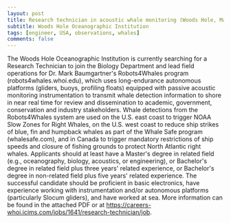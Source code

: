 ```yaml
---
layout: post
title: Research technician in acoustic whale monitoring (Woods Hole, Massachusetts)
subtitle: Woods Hole Oceanographic Institution
tags: [engineer, USA, observations, whales]
comments: false
---
```

The Woods Hole Oceanographic Institution is currently searching for a Research Technician to join the Biology Department and lead field operations for Dr. Mark Baumgartner's Robots4Whales program (robots4whales.whoi.edu), which uses long-endurance autonomous platforms (gliders, buoys, profiling floats) equipped with passive acoustic monitoring instrumentation to transmit whale detection information to shore in near real time for review and dissemination to academic, government, conservation and industry stakeholders. Whale detections from the Robots4Whales system are used on the U.S. east coast to trigger NOAA Slow Zones for Right Whales, on the U.S. west coast to reduce ship strikes of blue, fin and humpback whales as part of the Whale Safe program (whalesafe.com), and in Canada to trigger mandatory restrictions of ship speeds and closure of fishing grounds to protect North Atlantic right whales.  Applicants should at least have a Master's degree in related field (e.g., oceanography, biology, acoustics, or engineering), or Bachelor's degree in related field plus three years' related experience, or Bachelor's degree in non-related field plus five years' related experience. The successful candidate should be proficient in basic electronics, have experience working with instrumentation and/or autonomous platforms (particularly Slocum gliders), and have worked at sea.  More information can be found in the attached PDF or at https://careers-whoi.icims.com/jobs/1641/research-technician/job.
